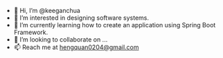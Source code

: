 - 👋 Hi, I’m @keeganchua
- 👀 I’m interested in designing software systems.
- 🌱 I’m currently learning how to create an application using Spring Boot Framework.
- 💞️ I’m looking to collaborate on ...
- 📫 Reach me at hengquan0204@gmail.com

<!---
keeganchua/keeganchua is a ✨ special ✨ repository because its `README.md` (this file) appears on your GitHub profile.
You can click the Preview link to take a look at your changes.
--->
